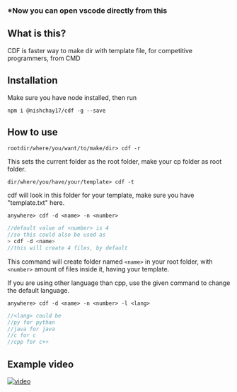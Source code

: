 ### *Now you can open vscode directly from this

## What is this?
CDF is faster way to make dir with template file, for competitive programmers, from CMD

## Installation
Make sure you have node installed, then run

	npm i @nishchay17/cdf -g --save

## How to use

    rootdir/where/you/want/to/make/dir> cdf -r
   This sets the current folder as the root folder, make your cp folder as root folder.
   
	dir/where/you/have/your/template> cdf -t	
cdf will look in this folder for your template, make sure you have "template.txt" here.

	anywhere> cdf -d <name> -n <number>
```javascript
//default value of <number> is 4
//so this could also be used as
> cdf -d <name>
//this will create 4 files, by default
```
	
This command will create folder named  `<name>`  in your root folder, with `<number>` amount of files inside it, having your template. 

If you are using other language than cpp, use the given command to change the default language.

    anywhere> cdf -d <name> -n <number> -l <lang>
```javascript
//<lang> could be 
//py for pythan
//java for java
//c for c
//cpp for c++
```

## Example video

[![video](https://img.youtube.com/vi/0qWTSaXbRaU/0.jpg)](https://www.youtube.com/watch?v=0qWTSaXbRaU)
